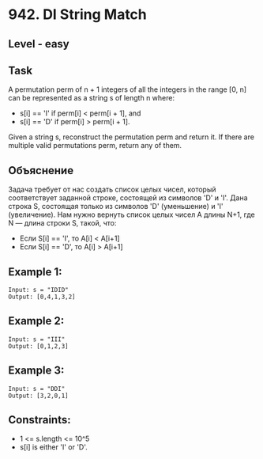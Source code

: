 # 942. DI String Match


## Level - easy


## Task
A permutation perm of n + 1 integers of all the integers in the range [0, n] can be represented as a string s of length n where:
- s[i] == 'I' if perm[i] < perm[i + 1], and
- s[i] == 'D' if perm[i] > perm[i + 1].

Given a string s, reconstruct the permutation perm and return it. If there are multiple valid permutations perm, return any of them.


## Объяснение
Задача требует от нас создать список целых чисел, который соответствует заданной строке, состоящей из символов 'D' и 'I'.
Дана строка S, состоящая только из символов 'D' (уменьшение) и 'I' (увеличение). 
Нам нужно вернуть список целых чисел A длины N+1, где N — длина строки S, такой, что:
- Если S[i] == 'I', то A[i] < A[i+1]
- Если S[i] == 'D', то A[i] > A[i+1]


## Example 1:
```
Input: s = "IDID"
Output: [0,4,1,3,2]
```


## Example 2:
```
Input: s = "III"
Output: [0,1,2,3]
```


## Example 3:
```
Input: s = "DDI"
Output: [3,2,0,1]
```


## Constraints:
- 1 <= s.length <= 10^5
- s[i] is either 'I' or 'D'.